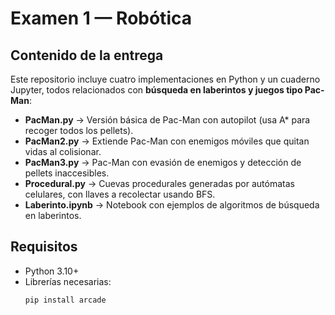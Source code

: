 # Examen 1 — Robótica

## Contenido de la entrega
Este repositorio incluye cuatro implementaciones en Python y un cuaderno Jupyter, todos relacionados con **búsqueda en laberintos y juegos tipo Pac-Man**:

- **PacMan.py** → Versión básica de Pac-Man con autopilot (usa A* para recoger todos los pellets).  
- **PacMan2.py** → Extiende Pac-Man con enemigos móviles que quitan vidas al colisionar.  
- **PacMan3.py** → Pac-Man con evasión de enemigos y detección de pellets inaccesibles.  
- **Procedural.py** → Cuevas procedurales generadas por autómatas celulares, con llaves a recolectar usando BFS.  
- **Laberinto.ipynb** → Notebook con ejemplos de algoritmos de búsqueda en laberintos.  

## Requisitos
- Python 3.10+  
- Librerías necesarias:
  ```bash
  pip install arcade
